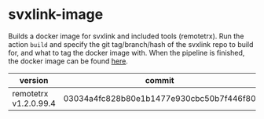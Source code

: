# svxlink-image
Builds a docker image for svxlink and included tools (remotetrx).
Run the action `build` and specify the git tag/branch/hash of the svxlink repo to build for, and what to tag the docker image with.
When the pipeline is finished, the docker image can be found [here](https://github.com/hobbyscoop/svxlink-image/pkgs/container/svxlink).


| version | commit |
| --- | --- |
| remotetrx v1.2.0.99.4 | 03034a4fc828b80e1b1477e930cbc50b7f446f80 |

